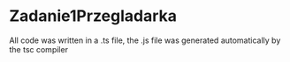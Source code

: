 # Zadanie1Przegladarka

All code was written in a .ts file, the .js file was generated automatically by the tsc compiler
